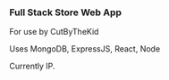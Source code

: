 ### Full Stack Store Web App

For use by CutByTheKid

Uses MongoDB, ExpressJS, React, Node

Currently IP.
